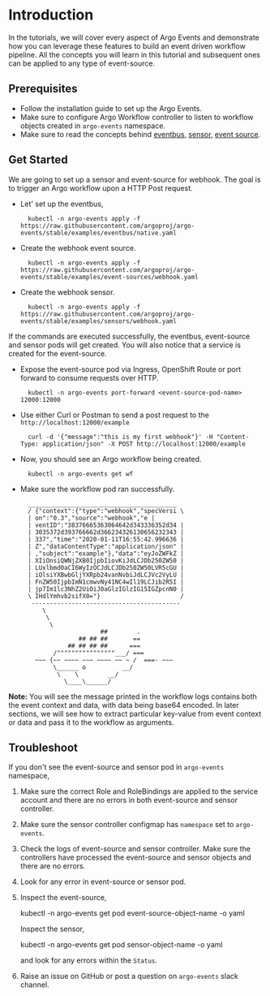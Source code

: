 # Introduction

In the tutorials, we will cover every aspect of Argo Events and demonstrate how you 
can leverage these features to build an event driven workflow pipeline. All the concepts you will learn
in this tutorial and subsequent ones can be applied to any type of event-source.

## Prerequisites
* Follow the installation guide to set up the Argo Events. 
* Make sure to configure Argo Workflow controller to listen to workflow objects
created in `argo-events` namespace.
* Make sure to read the concepts behind [eventbus](https://argoproj.github.io/argo-events/concepts/eventbus/),
[sensor](https://argoproj.github.io/argo-events/concepts/sensor/),
[event source](https://argoproj.github.io/argo-events/concepts/event_source/).

## Get Started

We are going to set up a sensor and event-source for webhook. The goal is to trigger an Argo workflow upon a HTTP Post request.

* Let' set up the eventbus,

        kubectl -n argo-events apply -f https://raw.githubusercontent.com/argoproj/argo-events/stable/examples/eventbus/native.yaml

* Create the webhook event source.

        kubectl -n argo-events apply -f https://raw.githubusercontent.com/argoproj/argo-events/stable/examples/event-sources/webhook.yaml

* Create the webhook sensor.

        kubectl -n argo-events apply -f https://raw.githubusercontent.com/argoproj/argo-events/stable/examples/sensors/webhook.yaml
  
If the commands are executed successfully, the eventbus, event-source and sensor pods will get created. You will
also notice that a service is created for the event-source. 

* Expose the event-source pod via Ingress, OpenShift Route or port forward to consume requests over HTTP.

        kubectl -n argo-events port-forward <event-source-pod-name> 12000:12000

* Use either Curl or Postman to send a post request to the `http://localhost:12000/example`

        curl -d '{"message":"this is my first webhook"}' -H "Content-Type: application/json" -X POST http://localhost:12000/example

* Now, you should see an Argo workflow being created.

        kubectl -n argo-events get wf

* Make sure the workflow pod ran successfully.

        _________________________________________ 
        / {"context":{"type":"webhook","specVersi \
        | on":"0.3","source":"webhook","e |
        | ventID":"38376665363064642d343336352d34 |
        | 3035372d393766662d366234326130656232343 |
        | 337","time":"2020-01-11T16:55:42.996636 |
        | Z","dataContentType":"application/json" |
        | ,"subject":"example"},"data":"eyJoZWFkZ |
        | XIiOnsiQWNjZXB0IjpbIiovKiJdLCJDb250ZW50 |
        | LUxlbmd0aCI6WyIzOCJdLCJDb250ZW50LVR5cGU |
        | iOlsiYXBwbGljYXRpb24vanNvbiJdLCJVc2VyLU |
        | FnZW50IjpbImN1cmwvNy41NC4wIl19LCJib2R5I |
        | jp7Im1lc3NhZ2UiOiJ0aGlzIGlzIG15IGZpcnN0 |
        \ IHdlYmhvb2sifX0="}                      /
         ----------------------------------------- 
            \
             \
              \     
                            ##        .            
                      ## ## ##       ==            
                   ## ## ## ##      ===            
               /""""""""""""""""___/ ===        
          ~~~ {~~ ~~~~ ~~~ ~~~~ ~~ ~ /  ===- ~~~   
               \______ o          __/            
                \    \        __/             
                  \____\______/   


<b>Note:</b> You will see the message printed in the workflow logs contains both the event context
and data, with data being base64 encoded. In later sections, we will see how to extract particular key-value
from event context or data and pass it to the workflow as arguments.

## Troubleshoot

If you don't see the event-source and sensor pod in `argo-events` namespace,

  1. Make sure the correct Role and RoleBindings are applied to the service account
     and there are no errors in both event-source and sensor controller.
  2. Make sure the sensor controller configmap has `namespace` set to 
     `argo-events`.
  3. Check the logs of event-source and sensor controller. Make sure the controllers
     have processed the event-source and sensor objects and there are no errors.
  4. Look for any error in event-source or sensor pod.
  5. Inspect the event-source,

        kubectl -n argo-events get pod event-source-object-name -o yaml

     Inspect the sensor,

        kubectl -n argo-events get pod sensor-object-name -o yaml

     and look for any errors within the `Status`.
 
 6. Raise an issue on GitHub or post a question on `argo-events` slack channel.
